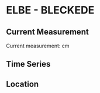 # ELBE - BLECKEDE

## Current Measurement

Current measurement: <Value topic="rivers/pegel-online/ELBE/BLECKEDE/measurementValue"/> cm

## Time Series

<TimeSeries topic="rivers/pegel-online/ELBE/BLECKEDE/measurementValue" period="week" />

## Location

<WorldMap>
  <Marker lat="53.2950831392085" lon="10.735002069366594" labelTopic="rivers/pegel-online/ELBE/BLECKEDE/measurementValue" />
</WorldMap>
